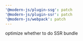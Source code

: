```yaml
---
'@modern-js/plugin-ssg': patch
'@modern-js/plugin-ssr': patch
'@modern-js/webpack': patch
---
```


optimize whether to do SSR bundle
